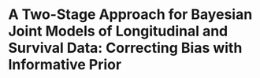 # A Two-Stage Approach for Bayesian Joint Models of Longitudinal and Survival Data: Correcting Bias with Informative Prior
